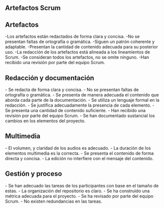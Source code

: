 ## Artefactos Scrum
<!--stackedit_data:
eyJoaXN0b3J5IjpbLTU3ODU1MjkwMF19
-->
<h2>Artefactos</h2>
-Los artefactos están redactados de forma clara y concisa.
-No se presentan faltas de ortografía o gramática.
-Siguen un patrón coherente y adaptable.
-Presentan la cantidad de contenido adecuada para su posterior uso.
-La redacción de los artefactos está alineada a los lineamientos de Scrum. 
-Se consideran todos los artefactos, no se omite ninguno.
-Han recibido una revisión por parte del equipo Scrum.

<h2>Redacción y documentación</h2>
- Se redacta de forma clara y concisa.
- No se presentan faltas de ortografía o gramática.
- Se presenta de manera adecuada el contenido que aborda cada parte de la documentación.
- Se utiliza un lenguaje formal en la redacción.
- Se justifica adecuadamente la presencia de cada elemento.
- Se presenta una cantidad de contenido suficiente.
- Han recibido una revisión por parte del equipo Scrum.
- Se han documentado sustancial los cambios en los elementos del proyecto.

<h2>Multimedia</h2>
- El volumen, y claridad de los audios es adecuado.
- La duración de los elementos multimedia es la correcta.
- Se presenta el contenido de forma directa y concisa.
- La edición no interfiere con el mensaje del contenido.

<h2>Gestión y proceso</h2>
- Se han adecuado las tareas de los participantes con base en el tamaño de estas.
- La organización del repositorio es claro.
- Se ha construido una métrica adecuada para el proyecto.
- Se ha revisado por parte del equipo Scrum.
- No existen redundancias en las tareas.

